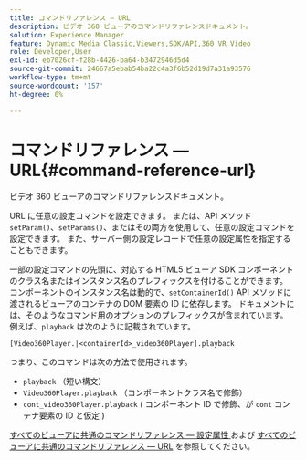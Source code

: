 ```yaml
---
title: コマンドリファレンス — URL
description: ビデオ 360 ビューアのコマンドリファレンスドキュメント。
solution: Experience Manager
feature: Dynamic Media Classic,Viewers,SDK/API,360 VR Video
role: Developer,User
exl-id: eb7026cf-f28b-4426-ba64-b3472946d5d4
source-git-commit: 24667a5ebab54ba22c4a3f6b52d19d7a31a93576
workflow-type: tm+mt
source-wordcount: '157'
ht-degree: 0%

---
```


# コマンドリファレンス — URL{#command-reference-url}

ビデオ 360 ビューアのコマンドリファレンスドキュメント。

URL に任意の設定コマンドを設定できます。 または、API メソッド `setParam()`、`setParams()`、またはその両方を使用して、任意の設定コマンドを設定できます。 また、サーバー側の設定レコードで任意の設定属性を指定することもできます。

一部の設定コマンドの先頭に、対応する HTML5 ビューア SDK コンポーネントのクラス名またはインスタンス名のプレフィックスを付けることができます。 コンポーネントのインスタンス名は動的で、`setContainerId()` API メソッドに渡されるビューアのコンテナの DOM 要素の ID に依存します。 ドキュメントには、そのようなコマンド用のオプションのプレフィックスが含まれています。 例えば、`playback` は次のように記載されています。

```
[Video360Player.|<containerId>_video360Player].playback
```

つまり、このコマンドは次の方法で使用されます。

* `playback` （短い構文）
* `Video360Player.playback` （コンポーネントクラス名で修飾）
* `cont_video360Player.playback` ( コンポーネント ID で修飾、が `cont` コンテナ要素の ID と仮定 )

[ すべてのビューアに共通のコマンドリファレンス — 設定属性 ](../../../r-html5-viewer-20-cmdref-configattrib/r-html5-viewer-20-cmdref-configattrib.md#concept-850e0f2c49b949deb7cfbfd330d329bd) および [ すべてのビューアに共通のコマンドリファレンス — URL](../../../c-html5-viewer-20-cmdref-url/c-html5-viewer-20-cmdref-url.md#concept-9b337f349b7b406b8c33c7ee96b3e226) を参照してください。
